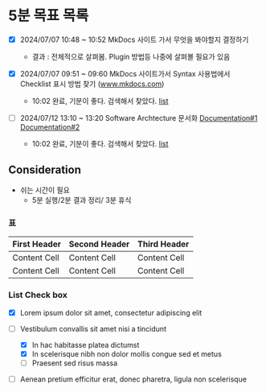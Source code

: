 # **5분 목표 목록**

- [x] 2024/07/07 10:48 ~ 10:52 MkDocs 사이트 가서 무엇을 봐야할지 결정하기
    * 결과 : 전체적으로 살펴봄. Plugin 방법등 나중에 살펴볼 필요가 있음

- [x] 2024/07/07 09:51 ~ 09:60 MkDocs 사이트가서 Syntax 사용법에서 Checklist 표시 방법 찾기 (www.mkdocs.com) 
    *  10:02 완료, 기분이 좋다. 검색해서 찾았다. [list](https://squidfunk.github.io/mkdocs-material/setup/extensions/python-markdown-extensions/#tasklist)

- [ ] 2024/07/12 13:10 ~ 13:20 Software Archtecture 문서화 [Documentation#1](https://radixweb.com/blog/software-architecture-documentation-guide#Software)
[Documentation#2](https://www.workingsoftware.dev/software-architecture-documentation-the-ultimate-guide/)

    *  10:02 완료, 기분이 좋다. 검색해서 찾았다. [list](https://squidfunk.github.io/mkdocs-material/setup/extensions/python-markdown-extensions/#tasklist)

## Consideration
- 쉬는 시간이 필요
    * 5분 실행/2분 결과 정리/ 3분 휴식 



### 표
| First Header | Second Header | Third Header |
| ------------ | ------------- | ------------ |
| Content Cell | Content Cell  | Content Cell |
| Content Cell | Content Cell  | Content Cell |

### List Check box
- [x] Lorem ipsum dolor sit amet, consectetur adipiscing elit
- [ ] Vestibulum convallis sit amet nisi a tincidunt
    * [x] In hac habitasse platea dictumst
    * [x] In scelerisque nibh non dolor mollis congue sed et metus
    * [ ] Praesent sed risus massa
- [ ] Aenean pretium efficitur erat, donec pharetra, ligula non scelerisque


